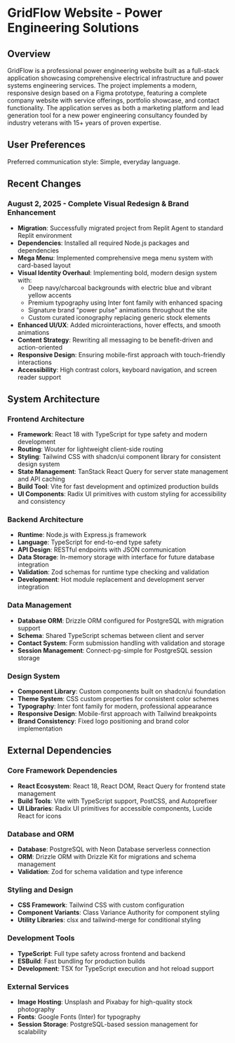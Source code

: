 # GridFlow Website - Power Engineering Solutions

## Overview

GridFlow is a professional power engineering website built as a full-stack application showcasing comprehensive electrical infrastructure and power systems engineering services. The project implements a modern, responsive design based on a Figma prototype, featuring a complete company website with service offerings, portfolio showcase, and contact functionality. The application serves as both a marketing platform and lead generation tool for a new power engineering consultancy founded by industry veterans with 15+ years of proven expertise.

## User Preferences

Preferred communication style: Simple, everyday language.

## Recent Changes

### August 2, 2025 - Complete Visual Redesign & Brand Enhancement
- **Migration**: Successfully migrated project from Replit Agent to standard Replit environment
- **Dependencies**: Installed all required Node.js packages and dependencies
- **Mega Menu**: Implemented comprehensive mega menu system with card-based layout
- **Visual Identity Overhaul**: Implementing bold, modern design system with:
  - Deep navy/charcoal backgrounds with electric blue and vibrant yellow accents
  - Premium typography using Inter font family with enhanced spacing
  - Signature brand "power pulse" animations throughout the site
  - Custom curated iconography replacing generic stock elements
- **Enhanced UI/UX**: Added microinteractions, hover effects, and smooth animations
- **Content Strategy**: Rewriting all messaging to be benefit-driven and action-oriented
- **Responsive Design**: Ensuring mobile-first approach with touch-friendly interactions
- **Accessibility**: High contrast colors, keyboard navigation, and screen reader support

## System Architecture

### Frontend Architecture
- **Framework**: React 18 with TypeScript for type safety and modern development
- **Routing**: Wouter for lightweight client-side routing
- **Styling**: Tailwind CSS with shadcn/ui component library for consistent design system
- **State Management**: TanStack React Query for server state management and API caching
- **Build Tool**: Vite for fast development and optimized production builds
- **UI Components**: Radix UI primitives with custom styling for accessibility and consistency

### Backend Architecture
- **Runtime**: Node.js with Express.js framework
- **Language**: TypeScript for end-to-end type safety
- **API Design**: RESTful endpoints with JSON communication
- **Data Storage**: In-memory storage with interface for future database integration
- **Validation**: Zod schemas for runtime type checking and validation
- **Development**: Hot module replacement and development server integration

### Data Management
- **Database ORM**: Drizzle ORM configured for PostgreSQL with migration support
- **Schema**: Shared TypeScript schemas between client and server
- **Contact System**: Form submission handling with validation and storage
- **Session Management**: Connect-pg-simple for PostgreSQL session storage

### Design System
- **Component Library**: Custom components built on shadcn/ui foundation
- **Theme System**: CSS custom properties for consistent color schemes
- **Typography**: Inter font family for modern, professional appearance
- **Responsive Design**: Mobile-first approach with Tailwind breakpoints
- **Brand Consistency**: Fixed logo positioning and brand color implementation

## External Dependencies

### Core Framework Dependencies
- **React Ecosystem**: React 18, React DOM, React Query for frontend state management
- **Build Tools**: Vite with TypeScript support, PostCSS, and Autoprefixer
- **UI Libraries**: Radix UI primitives for accessible components, Lucide React for icons

### Database and ORM
- **Database**: PostgreSQL with Neon Database serverless connection
- **ORM**: Drizzle ORM with Drizzle Kit for migrations and schema management
- **Validation**: Zod for schema validation and type inference

### Styling and Design
- **CSS Framework**: Tailwind CSS with custom configuration
- **Component Variants**: Class Variance Authority for component styling
- **Utility Libraries**: clsx and tailwind-merge for conditional styling

### Development Tools
- **TypeScript**: Full type safety across frontend and backend
- **ESBuild**: Fast bundling for production builds
- **Development**: TSX for TypeScript execution and hot reload support

### External Services
- **Image Hosting**: Unsplash and Pixabay for high-quality stock photography
- **Fonts**: Google Fonts (Inter) for typography
- **Session Storage**: PostgreSQL-based session management for scalability
